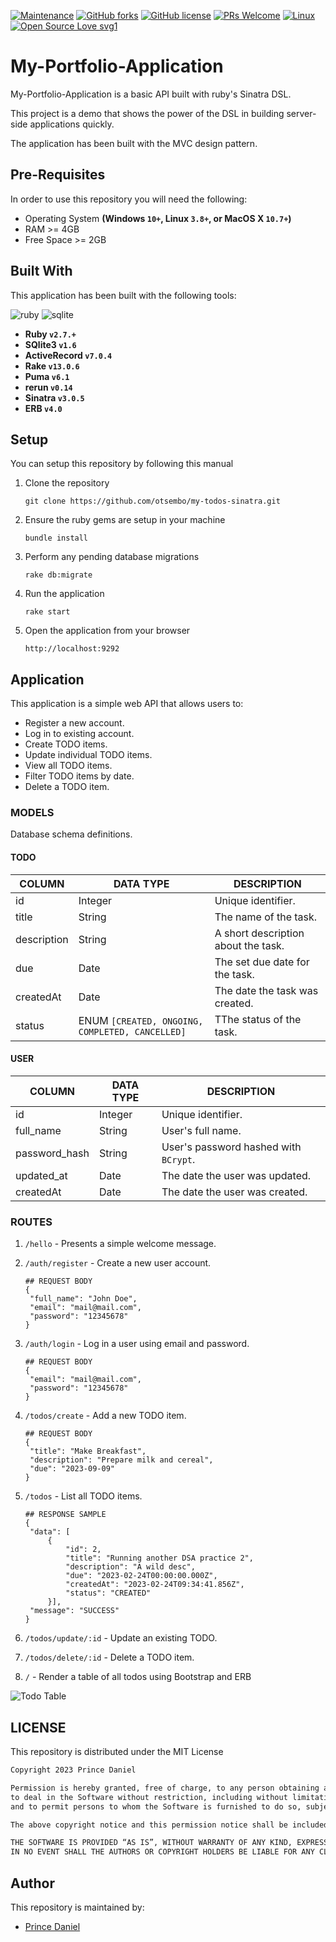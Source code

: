 [![Maintenance](https://img.shields.io/badge/Maintained%3F-yes-green.svg)](https://gitHub.com/otsembo/my-todos-sinatra/graphs/commit-activity)
[![GitHub forks](https://img.shields.io/github/forks/otsembo/my-todos-sinatra.svg?style=social&label=Fork&maxAge=2592000)](https://GitHub.com/otsembo/my-todos-sinatra/network/)
[![GitHub license](https://img.shields.io/github/license/Naereen/StrapDown.js.svg)](https://github.com/otsembo/my-todos-sinatra/blob/master/LICENSE)
[![PRs Welcome](https://img.shields.io/badge/PRs-welcome-brightgreen.svg?style=flat-square)](http://makeapullrequest.com)
[![Linux](https://svgshare.com/i/Zhy.svg)](https://svgshare.com/i/Zhy.svg)
[![Open Source Love svg1](https://badges.frapsoft.com/os/v1/open-source.svg?v=103)](https://github.com/ellerbrock/open-source-badges/)

# My-Portfolio-Application
My-Portfolio-Application is a basic API built with ruby's Sinatra DSL.

This project is a demo that shows the power of the DSL in building server-side applications quickly.

The application has been built with the MVC design pattern.

## Pre-Requisites
In order to use this repository you will need the following:



- Operating System **(Windows `10+`, Linux `3.8+`, or MacOS X `10.7+`)**
- RAM >= 4GB
- Free Space >= 2GB

## Built With
This application has been built with the following tools:

![ruby](https://img.shields.io/badge/Ruby-CC342D?style=for-the-badge&logo=ruby&logoColor=white)
![sqlite](https://img.shields.io/badge/SQLite-07405E?style=for-the-badge&logo=sqlite&logoColor=white)



- **Ruby `v2.7.+`**
- **SQlite3 `v1.6`**
- **ActiveRecord `v7.0.4`**
- **Rake `v13.0.6`**
- **Puma `v6.1`**
- **rerun `v0.14`**
- **Sinatra `v3.0.5`**
- **ERB `v4.0`**

## Setup
You can setup this repository by following this manual

1. Clone the repository
    ```{shell}
   git clone https://github.com/otsembo/my-todos-sinatra.git
   ```
2. Ensure the ruby gems are setup in your machine
    ```{shell}
   bundle install
   ```
3. Perform any pending database migrations
   ```{shell}
   rake db:migrate
   ```
4. Run the application
    ```{shell}
    rake start
    ```
5. Open the application from your browser
    ```
   http://localhost:9292
   ```

## Application
This application is a simple web API that allows users to:

- Register a new account.
- Log in to existing account.
- Create TODO items.
- Update individual TODO items.
- View all TODO items.
- Filter TODO items by date.
- Delete a TODO item.

### MODELS
Database schema definitions.

#### TODO

| COLUMN      | DATA TYPE                                       | DESCRIPTION                         |
|-------------|-------------------------------------------------|-------------------------------------|
| id          | Integer                                         | Unique identifier.                  |
| title       | String                                          | The name of the task.               |
| description | String                                          | A short description about the task. |
| due         | Date                                            | The set due date for the task.      |
| createdAt   | Date                                            | The date the task was created.      |
| status      | ENUM `[CREATED, ONGOING, COMPLETED, CANCELLED]` | TThe status of the task.            |


#### USER
| COLUMN        | DATA TYPE | DESCRIPTION                           |
|---------------|-----------|---------------------------------------|
| id            | Integer   | Unique identifier.                    |
| full_name     | String    | User's full name.                     |
| password_hash | String    | User's password hashed with `BCrypt`. |
| updated_at    | Date      | The date the user was updated.        |
| createdAt     | Date      | The date the user was created.        |


### ROUTES

1. `/hello` - Presents a simple welcome message.
2. `/auth/register` - Create a new user account.

   ```{json}
   ## REQUEST BODY
   {
    "full_name": "John Doe",
    "email": "mail@mail.com",
    "password": "12345678"
   }
   ```
3. `/auth/login` - Log in a user using email and password.

   ```{json}
   ## REQUEST BODY
   {
    "email": "mail@mail.com",
    "password": "12345678"
   }
   ```
4. `/todos/create` - Add a new TODO item.

   ```{json}
   ## REQUEST BODY
   {
    "title": "Make Breakfast",
    "description": "Prepare milk and cereal",
    "due": "2023-09-09"
   }
   ```
5. `/todos` - List all TODO items.

   ```{json}
   ## RESPONSE SAMPLE
   {
    "data": [
        {
            "id": 2,
            "title": "Running another DSA practice 2",
            "description": "A wild desc",
            "due": "2023-02-24T00:00:00.000Z",
            "createdAt": "2023-02-24T09:34:41.856Z",
            "status": "CREATED"
        }],
    "message": "SUCCESS"
   }
   ```
6. `/todos/update/:id` - Update an existing TODO.
7. `/todos/delete/:id` - Delete a TODO item.
8. `/` - Render a table of all todos using Bootstrap and ERB

![Todo Table](screens/todo_table.png)

## LICENSE
This repository is distributed under the MIT License

```markdown
Copyright 2023 Prince Daniel

Permission is hereby granted, free of charge, to any person obtaining a copy of this software and associated documentation files (the “Software”),
to deal in the Software without restriction, including without limitation the rights to use, copy, modify, merge, publish, distribute, sublicense, and/or sell copies of the Software,
and to permit persons to whom the Software is furnished to do so, subject to the following conditions:

The above copyright notice and this permission notice shall be included in all copies or substantial portions of the Software.

THE SOFTWARE IS PROVIDED “AS IS”, WITHOUT WARRANTY OF ANY KIND, EXPRESS OR IMPLIED, INCLUDING BUT NOT LIMITED TO THE WARRANTIES OF MERCHANTABILITY, FITNESS FOR A PARTICULAR PURPOSE AND NONINFRINGEMENT.
IN NO EVENT SHALL THE AUTHORS OR COPYRIGHT HOLDERS BE LIABLE FOR ANY CLAIM, DAMAGES OR OTHER LIABILITY, WHETHER IN AN ACTION OF CONTRACT, TORT OR OTHERWISE, ARISING FROM, OUT OF OR IN CONNECTION WITH THE SOFTWARE OR THE USE OR OTHER DEALINGS IN THE SOFTWARE.
```

## Author
This repository is maintained by:

- [Prince Daniel](https://github.com/prince475)
